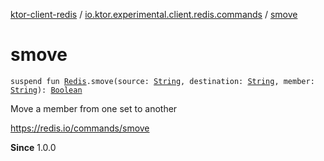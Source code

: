 [ktor-client-redis](../index.md) / [io.ktor.experimental.client.redis.commands](index.md) / [smove](./smove.md)

# smove

`suspend fun `[`Redis`](../io.ktor.experimental.client.redis/-redis/index.md)`.smove(source: `[`String`](https://kotlinlang.org/api/latest/jvm/stdlib/kotlin/-string/index.html)`, destination: `[`String`](https://kotlinlang.org/api/latest/jvm/stdlib/kotlin/-string/index.html)`, member: `[`String`](https://kotlinlang.org/api/latest/jvm/stdlib/kotlin/-string/index.html)`): `[`Boolean`](https://kotlinlang.org/api/latest/jvm/stdlib/kotlin/-boolean/index.html)

Move a member from one set to another

https://redis.io/commands/smove

**Since**
1.0.0

